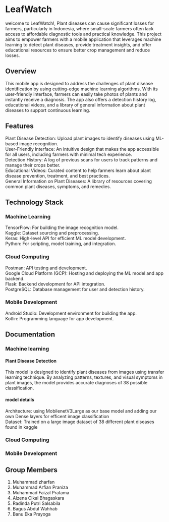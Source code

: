 # LeafWatch
welcome to LeafWatch!, Plant diseases can cause significant losses for farmers, particularly in Indonesia, where small-scale farmers often lack access to affordable diagnostic tools and practical knowledge. This project aims to empower farmers with a mobile application that leverages machine learning to detect plant diseases, provide treatment insights, and offer educational resources to ensure better crop management and reduce losses.

## Overview
This mobile app is designed to address the challenges of plant disease identification by using cutting-edge machine learning algorithms. With its user-friendly interface, farmers can easily take photos of plants and instantly receive a diagnosis. The app also offers a detection history log, educational videos, and a library of general information about plant diseases to support continuous learning.

## Features
Plant Disease Detection: Upload plant images to identify diseases using ML-based image recognition.  
User-Friendly Interface: An intuitive design that makes the app accessible for all users, including farmers with minimal tech experience.  
Detection History: A log of previous scans for users to track patterns and manage their crops better.  
Educational Videos: Curated content to help farmers learn about plant disease prevention, treatment, and best practices.  
General Information on Plant Diseases: A library of resources covering common plant diseases, symptoms, and remedies.

## Technology Stack
### Machine Learning
TensorFlow: For building the image recognition model.  
Kaggle: Dataset sourcing and preprocessing.  
Keras: High-level API for efficient ML model development.  
Python: For scripting, model training, and integration.

### Cloud Computing
Postman: API testing and development.  
Google Cloud Platform (GCP): Hosting and deploying the ML model and app backend.  
Flask: Backend development for API integration.  
PostgreSQL: Database management for user and detection history.

### Mobile Development
Android Studio: Development environment for building the app.  
Kotlin: Programming language for app development.


## Documentation
### Machine learning
#### Plant Disease Detection
This model is designed to identify plant diseases from images using transfer learning technique. By analyzing patterns, textures, and visual symptoms in plant images, the model provides accurate diagnoses of 38 possible classification. 

#### model details
Architecture: using MobilenetV3Large as our base model and adding our own Dense layers for efficent image classification  
Dataset: Trained on a large image dataset of 38 different plant diseases found in kaggle

### Cloud Computing
### Mobile Development

## Group Members
1. Muhammad zharfan
2. Muhammad Arfian Praniza 
3. Muhammad Faizal Pratama 
4. Alzena Cikal Bhagaskara 
5. Radinda Putri Salsabila 
6. Bagus Abdul Wahhab
7. Banu Eka Prayoga 
